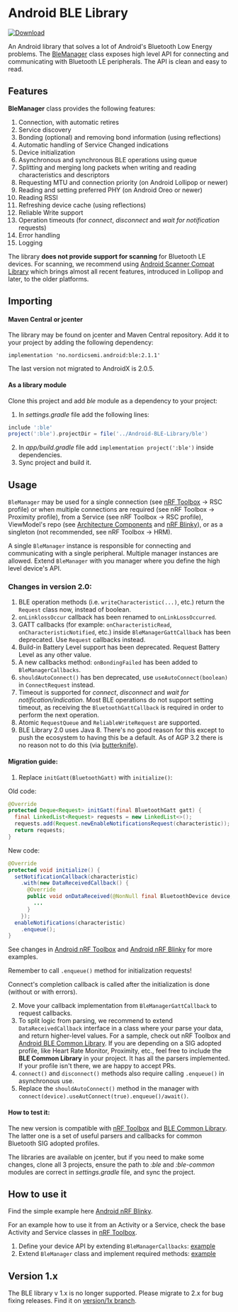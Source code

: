 # Android BLE Library

[ ![Download](https://api.bintray.com/packages/nordic/android/ble-library/images/download.svg) ](https://bintray.com/nordic/android/ble-library/_latestVersion)

An Android library that solves a lot of Android's Bluetooth Low Energy problems. 
The [BleManager](https://github.com/NordicSemiconductor/Android-BLE-Library/blob/master/ble/src/main/java/no/nordicsemi/android/ble/BleManager.java)
class exposes high level API for connecting and communicating with Bluetooth LE peripherals.
The API is clean and easy to read.

## Features

**BleManager** class provides the following features:

1. Connection, with automatic retires
2. Service discovery
3. Bonding (optional) and removing bond information (using reflections)
4. Automatic handling of Service Changed indications
5. Device initialization
6. Asynchronous and synchronous BLE operations using queue
7. Splitting and merging long packets when writing and reading characteristics and descriptors
8. Requesting MTU and connection priority (on Android Lollipop or newer)
9. Reading and setting preferred PHY (on Android Oreo or newer)
10. Reading RSSI
11. Refreshing device cache (using reflections)
12. Reliable Write support
13. Operation timeouts (for *connect*, *disconnect* and *wait for notification* requests)
14. Error handling
15. Logging

The library **does not provide support for scanning** for Bluetooth LE devices.
For scanning, we recommend using 
[Android Scanner Compat Library](https://github.com/NordicSemiconductor/Android-Scanner-Compat-Library)
which brings almost all recent features, introduced in Lollipop and later, to the older platforms. 

## Importing

#### Maven Central or jcenter

The library may be found on jcenter and Maven Central repository. 
Add it to your project by adding the following dependency:

```grovy
implementation 'no.nordicsemi.android:ble:2.1.1'
```

The last version not migrated to AndroidX is 2.0.5.

#### As a library module

Clone this project and add *ble* module as a dependency to your project:

1. In *settings.gradle* file add the following lines:
```groovy
include ':ble'
project(':ble').projectDir = file('../Android-BLE-Library/ble')
```
2. In *app/build.gradle* file add `implementation project(':ble')` inside dependencies.
3. Sync project and build it.

## Usage

`BleManager` may be used for a single connection 
(see [nRF Toolbox](https://github.com/NordicSemiconductor/Android-nRF-Toolbox) -> RSC profile) 
or when multiple connections are required (see nRF Toolbox -> Proximity profile), 
from a Service (see nRF Toolbox -> RSC profile), ViewModel's repo 
(see [Architecture Components](https://developer.android.com/topic/libraries/architecture/index.html) 
and [nRF Blinky](https://github.com/NordicSemiconductor/Android-nRF-Blinky)),
or as a singleton (not recommended, see nRF Toolbox -> HRM).

A single `BleManager` instance is responsible for connecting and communicating with a single peripheral.
Multiple manager instances are allowed. Extend `BleManager` with you manager where you define the
high level device's API.

### Changes in version 2.0:

1. BLE operation methods (i.e. `writeCharacteristic(...)`, etc.) return the `Request` class now, 
instead of boolean.
2. `onLinklossOccur` callback has been renamed to `onLinkLossOccurred`.
3. GATT callbacks (for example: `onCharacteristicRead`, `onCharacteristicNotified`, etc.) inside 
`BleManagerGattCallback` has been deprecated. Use `Request` callbacks instead.
4. Build-in Battery Level support has been deprecated. Request Battery Level as any other value.
5. A new callbacks method: `onBondingFailed` has been added to `BleManagerCallbacks`.
6. `shouldAutoConnect()` has ben deprecated, use `useAutoConnect(boolean)` in `ConnectRequest` instead.
7. Timeout is supported for *connect*, *disconnect* and *wait for notification/indication*.
Most BLE operations do not support setting timeout, as receiving the `BluetoothGattCallback` is required
in order to perform the next operation.
8. Atomic `RequestQueue` and `ReliableWriteRequest` are supported.  
9. BLE Library 2.0 uses Java 8. There's no good reason for this except to push the ecosystem to 
having this be a default. As of AGP 3.2 there is no reason not to do this
(via [butterknife](https://github.com/JakeWharton/butterknife)).

#### Migration guide:

1. Replace `initGatt(BluetoothGatt)` with `initialize()`:

Old code:
```java
@Override
protected Deque<Request> initGatt(final BluetoothGatt gatt) {
  final LinkedList<Request> requests = new LinkedList<>();
  requests.add(Request.newEnableNotificationsRequest(characteristic));
  return requests;
}
```
New code:
```java
@Override
protected void initialize() {
  setNotificationCallback(characteristic)
    .with(new DataReceivedCallback() {
      @Override
      public void onDataReceived(@NonNull final BluetoothDevice device, @NonNull final Data data) {
        ...
      }
    });
  enableNotifications(characteristic)
    .enqueue();
}
```
See changes in [Android nRF Toolbox](https://github.com/NordicSemiconductor/Android-nRF-Toolbox/) 
and [Android nRF Blinky](https://github.com/NordicSemiconductor/Android-nRF-Blinky/) for more examples.

Remember to call `.enqueue()` method for initialization requests!

Connect's completion callback is called after the initialization is done (without or with errors).

2. Move your callback implementation from `BleManagerGattCallback` to request callbacks.
3. To split logic from parsing, we recommend to extend `DataReceivedCallback` interface in a class 
where your parse your data, and return higher-level values. For a sample, check out nRF Toolbox 
and [Android BLE Common Library](https://github.com/NordicSemiconductor/Android-BLE-Common-Library/). 
If you are depending on a SIG adopted profile, like Heart Rate Monitor, Proximity, etc., 
feel free to include the **BLE Common Library** in your project. 
It has all the parsers implemented. If your profile isn't there, we are happy to accept PRs.
4. `connect()` and `disconnect()` methods also require calling `.enqueue()` in asynchronous use.
5. Replace the `shouldAutoConnect()` method in the manager with `connect(device).useAutConnect(true).enqueue()/await()`.

#### How to test it:

The new version is compatible with [nRF Toolbox](https://github.com/NordicSemiconductor/Android-nRF-Toolbox) 
and [BLE Common Library](https://github.com/NordicSemiconductor/Android-BLE-Common-Library). 
The latter one is a set of useful parsers and callbacks for common Bluetooth SIG adopted profiles.

The libraries are available on jcenter, but if you need to make some changes, clone all 3 projects, 
ensure the path to *:ble* and *:ble-common* modules are correct in *settings.gradle* file, and sync the project.

## How to use it

Find the simple example here [Android nRF Blinky](https://github.com/NordicSemiconductor/Android-nRF-Blinky).

For an example how to use it from an Activity or a Service, check the base Activity and Service 
classes in [nRF Toolbox](https://github.com/NordicSemiconductor/Android-nRF-Toolbox/tree/master/app/src/main/java/no/nordicsemi/android/nrftoolbox/profile).

1. Define your device API by extending `BleManagerCallbacks`:
[example](https://github.com/NordicSemiconductor/Android-nRF-Blinky/blob/master/app/src/main/java/no/nordicsemi/android/blinky/profile/BlinkyManagerCallbacks.java)
2. Extend `BleManager` class and implement required methods:
[example](https://github.com/NordicSemiconductor/Android-nRF-Blinky/blob/master/app/src/main/java/no/nordicsemi/android/blinky/profile/BlinkyManager.java)

## Version 1.x

The BLE library v 1.x is no longer supported. Please migrate to 2.x for bug fixing releases.
Find it on [version/1x branch](https://github.com/NordicSemiconductor/Android-BLE-Library/tree/version/1x).